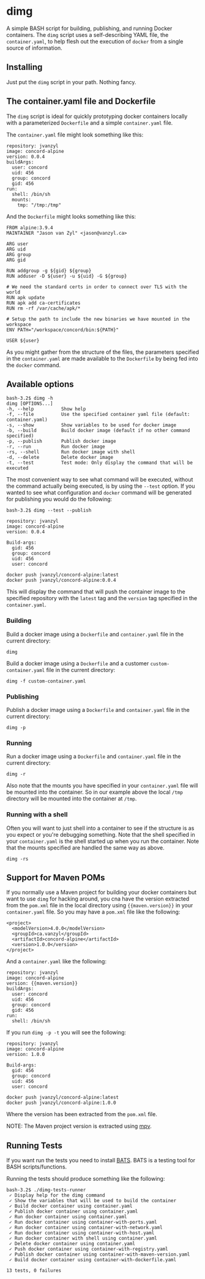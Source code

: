 # dimg

A simple BASH script for building, publishing, and running Docker containers. The `dimg` script uses a self-describing YAML file, the `container.yaml`, to help flesh out the execution of `docker` from a single source of information.

## Installing

Just put the `dimg` script in your path. Nothing fancy.

## The container.yaml file and Dockerfile

The `dimg` script is ideal for quickly prototyping docker containers locally with a parameterized `Dockerfile` and a simple `container.yaml` file.

The `container.yaml` file might look something like this:

```
repository: jvanzyl
image: concord-alpine
version: 0.0.4
buildArgs:
  user: concord
  uid: 456
  group: concord
  gid: 456
run:
  shell: /bin/sh
  mounts:
    tmp: "/tmp:/tmp"
```  


And the `Dockerfile` might looks something like this:

```
FROM alpine:3.9.4
MAINTAINER "Jason van Zyl" <jason@vanzyl.ca>

ARG user
ARG uid
ARG group
ARG gid

RUN addgroup -g ${gid} ${group}
RUN adduser -D ${user} -u ${uid} -G ${group}

# We need the standard certs in order to connect over TLS with the world
RUN apk update
RUN apk add ca-certificates
RUN rm -rf /var/cache/apk/*

# Setup the path to include the new binaries we have mounted in the workspace
ENV PATH="/workspace/concord/bin:${PATH}"

USER ${user}
```

As you might gather from the structure of the files, the parameters specified in the `container.yaml` are made available to the `Dockerfile` by being fed into the `docker` command.

## Available options

```
bash-3.2$ dimg -h
dimg [OPTIONS...]
-h, --help          Show help
-f, --file          Use the specified container yaml file (default: container.yaml)
-s, --show          Show variables to be used for docker image
-b, --build         Build docker image (default if no other command specified)
-p, --publish       Publish docker image
-r, --run           Run docker image
-rs, --shell        Run docker image with shell
-d, --delete        Delete docker image
-t, --test          Test mode: Only display the command that will be executed
```

The most convenient way to see what command will be executed, without the command actually being executed, is by using the `--test` option. If you wanted to see what configuration and `docker` command will be generated for publishing you would do the following:

```
bash-3.2$ dimg --test --publish

repository: jvanzyl
image: concord-alpine
version: 0.0.4

Build-args:
  gid: 456
  group: concord
  uid: 456
  user: concord

docker push jvanzyl/concord-alpine:latest
docker push jvanzyl/concord-alpine:0.0.4
```

This will display the command that will push the container image to the specified repository with the `latest` tag and the `version` tag specified in the `container.yaml`.

### Building

Build a docker image using a `Dockerfile` and `container.yaml` file in the current directory:

`dimg`

Build a docker image using a `Dockerfile` and a customer `custom-container.yaml` file in the current directory:

`dimg -f custom-container.yaml`

### Publishing

Publish a docker image using a `Dockerfile` and `container.yaml` file in the current directory:

`dimg -p`

### Running

Run a docker image using a `Dockerfile` and `container.yaml` file in the current directory:

`dimg -r`

Also note that the mounts you have specified in your `container.yaml` file will be mounted into the container. So in our example above the local `/tmp` directory will be mounted into the container at `/tmp`.


### Running with a shell

Often you will want to just shell into a container to see if the structure is as you expect or you're debugging something. Note that the shell specified in your `container.yaml` is the shell started up when you run the container. Note that the mounts specified are handled the same way as above.

`dimg -rs`


## Support for Maven POMs

If you normally use a Maven project for building your docker containers but want to use `dimg` for hacking around, you cna have the version extracted from the `pom.xml` file in the local directory using `{{maven.version}}` in your `container.yaml` file. So you may have a `pom.xml` file like the following:

```
<project>
  <modelVersion>4.0.0</modelVersion>
  <groupId>ca.vanzyl</groupId>
  <artifactId>concord-alpine</artifactId>
  <version>1.0.0</version>
</project>
```

And a `container.yaml` like the following:

```
repository: jvanzyl
image: concord-alpine
version: {{maven.version}}
buildArgs:
  user: concord
  uid: 456
  group: concord
  gid: 456
run:
  shell: /bin/sh
```

If you run `dimg -p -t` you will see the following:

```
repository: jvanzyl
image: concord-alpine
version: 1.0.0

Build-args:
  gid: 456
  group: concord
  uid: 456
  user: concord

docker push jvanzyl/concord-alpine:latest
docker push jvanzyl/concord-alpine:1.0.0
```

Where the version has been extracted from the `pom.xml` file.

NOTE: The Maven project version is extracted using [mpv](https://github.com/jvanzyl/mpv).


## Running Tests

If you want run the tests you need to install [BATS](https://github.com/bats-core/bats-core). BATS is a testing tool for BASH scripts/functions.

Running the tests should produce something like the following:

```
bash-3.2$ ./dimg-tests-runner
 ✓ Display help for the dimg command
 ✓ Show the variables that will be used to build the container
 ✓ Build docker container using container.yaml
 ✓ Publish docker container using container.yaml
 ✓ Run docker container using container.yaml
 ✓ Run docker container using container-with-ports.yaml
 ✓ Run docker container using container-with-network.yaml
 ✓ Run docker container using container-with-host.yaml
 ✓ Run docker container with shell using container.yaml
 ✓ Delete docker container using container.yaml
 ✓ Push docker container using container-with-registry.yaml
 ✓ Publish docker container using container-with-maven-version.yaml
 ✓ Build docker container using container-with-dockerfile.yaml

13 tests, 0 failures
```
